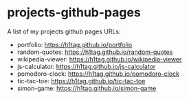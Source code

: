# projects-github-pages
A list of my projects github pages URLs:

- portfolio: https://h1tag.github.io/portfolio
- random-quotes: https://h1tag.github.io/random-quotes
- wikipedia-viewer: https://h1tag.github.io/wikipedia-viewer
- js-calculator: https://h1tag.github.io/js-calculator
- pomodoro-clock: https://h1tag.github.io/pomodoro-clock
- tic-tac-toe: https://h1tag.github.io/tic-tac-toe
- simon-game: https://h1tag.github.io/simon-game
